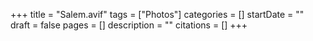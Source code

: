 +++
title = "Salem.avif"
tags = ["Photos"]
categories = []
startDate = ""
draft = false
pages = []
description = ""
citations = []
+++
